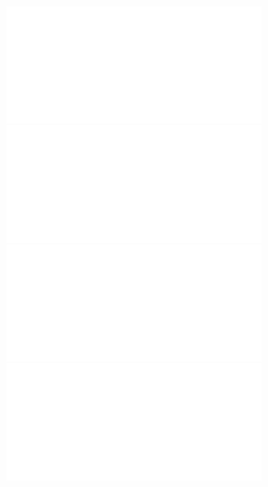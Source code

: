 <div align="center">

<a href="https://raw.githubusercontent.com/adamlui/github-stats/master/generated/overview.svg#gh-dark-mode-only#gh-light-mode-only">
<img src="https://github.com/adamlui/github-stats/blob/master/generated/overview.svg#gh-dark-mode-only" />
<img src="https://github.com/adamlui/github-stats/blob/master/generated/languages.svg#gh-dark-mode-only" />
</a>
<a href="https://raw.githubusercontent.com/adamlui/github-stats/master/generated/languages.svg#gh-dark-mode-only#gh-light-mode-only">
<img src="https://github.com/adamlui/github-stats/blob/master/generated/overview.svg#gh-dark-mode-only#gh-light-mode-only" />
<img src="https://github.com/adamlui/github-stats/blob/master/generated/languages.svg#gh-dark-mode-only#gh-light-mode-only" />
</a>
 
</div>
